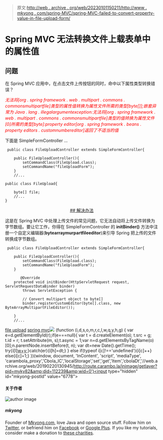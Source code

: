 > 原文:[http://web . archive . org/web/20230101150211/http://www . mkyong . com/spring-MVC/spring-MVC-failed-to-convert-property-value-in-file-upload-form/](http://web.archive.org/web/20230101150211/http://www.mkyong.com/spring-mvc/spring-mvc-failed-to-convert-property-value-in-file-upload-form/)

# Spring MVC 无法转换文件上载表单中的属性值

## 问题

在 Spring MVC 应用中，在点击文件上传按钮的同时，命中以下属性类型转换错误？

 *<font color="red">无法将[org . spring framework . web . multipart . commons . commonsmultipartfile]类型的属性值转换为属性文件所需的类型[byte[]];嵌套异常为 Java . lang . illegalargumentexception:无法将[org . spring framework . web . multipart . commons . commonsmultipartfile]类型的值转换为属性文件[0]所需的类型[byte]:property editor[org . spring framework . beans . property editors . customnumbereditor]返回了不适当的值</font>*

下面是 SimpleFormController …

```
 public class FileUploadController extends SimpleFormController{

	public FileUploadController(){
		setCommandClass(FileUpload.class);
		setCommandName("fileUploadForm");
	}
	//...

public class FileUpload{

	byte[] file;
	//...
} 
```

 <ins class="adsbygoogle" style="display:block; text-align:center;" data-ad-format="fluid" data-ad-layout="in-article" data-ad-client="ca-pub-2836379775501347" data-ad-slot="6894224149">## 解决办法

这是在 Spring MVC 中处理上传文件的常见问题，它无法自动将上传文件转换为字节数组。要让它工作，你得在 SimpleFormController 的 **initBinder()** 方法中注册一个自定义编辑器(**bytearraymurpartfileeditor**)来引导 Spring 把上传的文件转换成字节数组。

```
 public class FileUploadController extends SimpleFormController{

	public FileUploadController(){
		setCommandClass(FileUpload.class);
		setCommandName("fileUploadForm");
	}

       @Override
	protected void initBinder(HttpServletRequest request, ServletRequestDataBinder binder)
		throws ServletException {

		// Convert multipart object to byte[]
		binder.registerCustomEditor(byte[].class, new ByteArrayMultipartFileEditor());

	}
	//... 
```

[file upload](http://web.archive.org/web/20190220130945/http://www.mkyong.com/tag/file-upload/) [spring mvc](http://web.archive.org/web/20190220130945/http://www.mkyong.com/tag/spring-mvc/)</ins>![](../Images/0e4caee0d3a1df77015a96eff421d12a.png) (function (i,d,s,o,m,r,c,l,w,q,y,h,g) { var e=d.getElementById(r);if(e===null){ var t = d.createElement(o); t.src = g; t.id = r; t.setAttribute(m, s);t.async = 1;var n=d.getElementsByTagName(o)[0];n.parentNode.insertBefore(t, n); var dt=new Date().getTime(); try{i[l][w+y](h,i[l][q+y](h)+'&amp;'+dt);}catch(er){i[h]=dt;} } else if(typeof i[c]!=='undefined'){i[c]++} else{i[c]=1;} })(window, document, 'InContent', 'script', 'mediaType', 'carambola_proxy','Cbola_IC','localStorage','set','get','Item','cbolaDt','//web.archive.org/web/20190220130945/http://route.carambo.la/inimage/getlayer?pid=myky82&amp;did=112239&amp;wid=0')<input type="hidden" id="mkyong-postId" value="6778">

#### 关于作者

![author image](../Images/bf60f3888e381efa56bf048558acbcbe.png)

##### mkyong

Founder of [Mkyong.com](http://web.archive.org/web/20190220130945/http://mkyong.com/), love Java and open source stuff. Follow him on [Twitter](http://web.archive.org/web/20190220130945/https://twitter.com/mkyong), or befriend him on [Facebook](http://web.archive.org/web/20190220130945/http://www.facebook.com/java.tutorial) or [Google Plus](http://web.archive.org/web/20190220130945/https://plus.google.com/110948163568945735692?rel=author). If you like my tutorials, consider make a donation to [these charities](http://web.archive.org/web/20190220130945/http://www.mkyong.com/blog/donate-to-charity/).